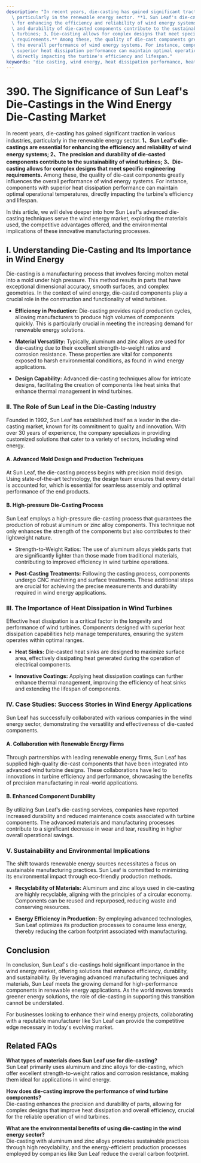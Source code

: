 ```yaml
---
description: "In recent years, die-casting has gained significant traction in various industries,\
  \ particularly in the renewable energy sector. **1、Sun Leaf's die-castings are essential\
  \ for enhancing the efficiency and reliability of wind energy systems; 2、The precision\
  \ and durability of die-casted components contribute to the sustainability of wind\
  \ turbines; 3、Die-casting allows for complex designs that meet specific engineering\
  \ requirements.** Among these, the quality of die-cast components greatly influences\
  \ the overall performance of wind energy systems. For instance, components with\
  \ superior heat dissipation performance can maintain optimal operational temperatures,\
  \ directly impacting the turbine's efficiency and lifespan."
keywords: "die casting, wind energy, heat dissipation performance, heat sink"
---
```

# 390. The Significance of Sun Leaf's Die-Castings in the Wind Energy Die-Casting Market

In recent years, die-casting has gained significant traction in various industries, particularly in the renewable energy sector. **1、Sun Leaf's die-castings are essential for enhancing the efficiency and reliability of wind energy systems; 2、The precision and durability of die-casted components contribute to the sustainability of wind turbines; 3、Die-casting allows for complex designs that meet specific engineering requirements.** Among these, the quality of die-cast components greatly influences the overall performance of wind energy systems. For instance, components with superior heat dissipation performance can maintain optimal operational temperatures, directly impacting the turbine's efficiency and lifespan.

In this article, we will delve deeper into how Sun Leaf's advanced die-casting techniques serve the wind energy market, exploring the materials used, the competitive advantages offered, and the environmental implications of these innovative manufacturing processes.

## **I. Understanding Die-Casting and Its Importance in Wind Energy**

Die-casting is a manufacturing process that involves forcing molten metal into a mold under high pressure. This method results in parts that have exceptional dimensional accuracy, smooth surfaces, and complex geometries. In the context of wind energy, die-casted components play a crucial role in the construction and functionality of wind turbines.

- **Efficiency in Production:** Die-casting provides rapid production cycles, allowing manufacturers to produce high volumes of components quickly. This is particularly crucial in meeting the increasing demand for renewable energy solutions.
  
- **Material Versatility:** Typically, aluminum and zinc alloys are used for die-casting due to their excellent strength-to-weight ratios and corrosion resistance. These properties are vital for components exposed to harsh environmental conditions, as found in wind energy applications.

- **Design Capability:** Advanced die-casting techniques allow for intricate designs, facilitating the creation of components like heat sinks that enhance thermal management in wind turbines.

### **II. The Role of Sun Leaf in the Die-Casting Industry**

Founded in 1992, Sun Leaf has established itself as a leader in the die-casting market, known for its commitment to quality and innovation. With over 30 years of experience, the company specializes in providing customized solutions that cater to a variety of sectors, including wind energy.

#### **A. Advanced Mold Design and Production Techniques**

At Sun Leaf, the die-casting process begins with precision mold design. Using state-of-the-art technology, the design team ensures that every detail is accounted for, which is essential for seamless assembly and optimal performance of the end products. 

#### **B. High-pressure Die-Casting Process**

Sun Leaf employs a high-pressure die-casting process that guarantees the production of robust aluminum or zinc alloy components. This technique not only enhances the strength of the components but also contributes to their lightweight nature. 

- Strength-to-Weight Ratios: The use of aluminum alloys yields parts that are significantly lighter than those made from traditional materials, contributing to improved efficiency in wind turbine operations.

- **Post-Casting Treatments:** Following the casting process, components undergo CNC machining and surface treatments. These additional steps are crucial for achieving the precise measurements and durability required in wind energy applications.

### **III. The Importance of Heat Dissipation in Wind Turbines**

Effective heat dissipation is a critical factor in the longevity and performance of wind turbines. Components designed with superior heat dissipation capabilities help manage temperatures, ensuring the system operates within optimal ranges.

- **Heat Sinks:** Die-casted heat sinks are designed to maximize surface area, effectively dissipating heat generated during the operation of electrical components.

- **Innovative Coatings:** Applying heat dissipation coatings can further enhance thermal management, improving the efficiency of heat sinks and extending the lifespan of components.

### **IV. Case Studies: Success Stories in Wind Energy Applications**

Sun Leaf has successfully collaborated with various companies in the wind energy sector, demonstrating the versatility and effectiveness of die-casted components.

#### **A. Collaboration with Renewable Energy Firms**

Through partnerships with leading renewable energy firms, Sun Leaf has supplied high-quality die-cast components that have been integrated into advanced wind turbine designs. These collaborations have led to innovations in turbine efficiency and performance, showcasing the benefits of precision manufacturing in real-world applications.

#### **B. Enhanced Component Durability**

By utilizing Sun Leaf’s die-casting services, companies have reported increased durability and reduced maintenance costs associated with turbine components. The advanced materials and manufacturing processes contribute to a significant decrease in wear and tear, resulting in higher overall operational savings.

### **V. Sustainability and Environmental Implications**

The shift towards renewable energy sources necessitates a focus on sustainable manufacturing practices. Sun Leaf is committed to minimizing its environmental impact through eco-friendly production methods.

- **Recyclability of Materials:** Aluminum and zinc alloys used in die-casting are highly recyclable, aligning with the principles of a circular economy. Components can be reused and repurposed, reducing waste and conserving resources.

- **Energy Efficiency in Production:** By employing advanced technologies, Sun Leaf optimizes its production processes to consume less energy, thereby reducing the carbon footprint associated with manufacturing.

## **Conclusion**

In conclusion, Sun Leaf's die-castings hold significant importance in the wind energy market, offering solutions that enhance efficiency, durability, and sustainability. By leveraging advanced manufacturing techniques and materials, Sun Leaf meets the growing demand for high-performance components in renewable energy applications. As the world moves towards greener energy solutions, the role of die-casting in supporting this transition cannot be understated.

For businesses looking to enhance their wind energy projects, collaborating with a reputable manufacturer like Sun Leaf can provide the competitive edge necessary in today's evolving market.

## **Related FAQs**

**What types of materials does Sun Leaf use for die-casting?**  
Sun Leaf primarily uses aluminum and zinc alloys for die-casting, which offer excellent strength-to-weight ratios and corrosion resistance, making them ideal for applications in wind energy.

**How does die-casting improve the performance of wind turbine components?**  
Die-casting enhances the precision and durability of parts, allowing for complex designs that improve heat dissipation and overall efficiency, crucial for the reliable operation of wind turbines.

**What are the environmental benefits of using die-casting in the wind energy sector?**  
Die-casting with aluminum and zinc alloys promotes sustainable practices through high recyclability, and the energy-efficient production processes employed by companies like Sun Leaf reduce the overall carbon footprint.
